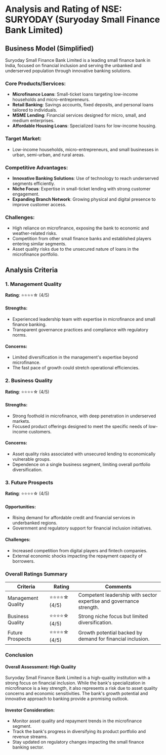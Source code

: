 # Analysis and Rating of NSE: SURYODAY (Suryoday Small Finance Bank Limited)

## Business Model (Simplified)
Suryoday Small Finance Bank Limited is a leading small finance bank in India, focused on financial inclusion and serving the unbanked and underserved population through innovative banking solutions.

### Core Products/Services:
- **Microfinance Loans**: Small-ticket loans targeting low-income households and micro-entrepreneurs.
- **Retail Banking**: Savings accounts, fixed deposits, and personal loans tailored to individuals.
- **MSME Lending**: Financial services designed for micro, small, and medium enterprises.
- **Affordable Housing Loans**: Specialized loans for low-income housing.

### Target Market:
- Low-income households, micro-entrepreneurs, and small businesses in urban, semi-urban, and rural areas.

### Competitive Advantages:
- **Innovative Banking Solutions**: Use of technology to reach underserved segments efficiently.
- **Niche Focus**: Expertise in small-ticket lending with strong customer engagement.
- **Expanding Branch Network**: Growing physical and digital presence to improve customer access.

### Challenges:
- High reliance on microfinance, exposing the bank to economic and weather-related risks.
- Competition from other small finance banks and established players entering similar segments.
- Asset quality risks due to the unsecured nature of loans in the microfinance portfolio.

## Analysis Criteria

### 1. Management Quality
**Rating**: ⭐⭐⭐⭐☆ (4/5)  
#### Strengths:
- Experienced leadership team with expertise in microfinance and small finance banking.
- Transparent governance practices and compliance with regulatory norms.

#### Concerns:
- Limited diversification in the management's expertise beyond microfinance.
- The fast pace of growth could stretch operational efficiencies.

### 2. Business Quality
**Rating**: ⭐⭐⭐⭐☆ (4/5)  
#### Strengths:
- Strong foothold in microfinance, with deep penetration in underserved markets.
- Focused product offerings designed to meet the specific needs of low-income customers.

#### Concerns:
- Asset quality risks associated with unsecured lending to economically vulnerable groups.
- Dependence on a single business segment, limiting overall portfolio diversification.

### 3. Future Prospects
**Rating**: ⭐⭐⭐⭐☆ (4/5)  
#### Opportunities:
- Rising demand for affordable credit and financial services in underbanked regions.
- Government and regulatory support for financial inclusion initiatives.

#### Challenges:
- Increased competition from digital players and fintech companies.
- External economic shocks impacting the repayment capacity of borrowers.

### Overall Ratings Summary
| Criteria            | Rating             | Comments                                                              |
|---------------------|--------------------|-----------------------------------------------------------------------|
| Management Quality  | ⭐⭐⭐⭐☆ (4/5)       | Competent leadership with sector expertise and governance strength.   |
| Business Quality    | ⭐⭐⭐⭐☆ (4/5)       | Strong niche focus but limited diversification.                       |
| Future Prospects    | ⭐⭐⭐⭐☆ (4/5)       | Growth potential backed by demand for financial inclusion.            |

### Conclusion
#### Overall Assessment: High Quality  
Suryoday Small Finance Bank Limited is a high-quality institution with a strong focus on financial inclusion. While the bank's specialization in microfinance is a key strength, it also represents a risk due to asset quality concerns and economic sensitivities. The bank's growth potential and innovative approach to banking provide a promising outlook.

#### Investor Consideration:
- Monitor asset quality and repayment trends in the microfinance segment.
- Track the bank's progress in diversifying its product portfolio and revenue streams.
- Stay updated on regulatory changes impacting the small finance banking sector.

